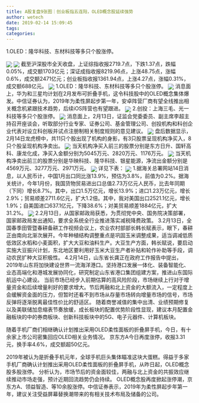 ```yaml
---
title: A股复盘9张图｜创业板指五连阳，OLED概念股延续强势
author: wetech
date: 2019-02-14 15:09:45
tags: 
categories: 
---
```

1.OLED：隆华科技、东材科技等多只个股涨停。
<!-- more -->
<img align="center" border="0" src="https://imgcdn.yicai.com/uppics/images/2019/02/cb42ab909622232139dfd1f0b7d11f53.jpg" />
<img align="center" border="0" src="https://imgcdn.yicai.com/uppics/images/2019/02/6fe5ed82f799c3e7a703a40225a32a84.jpg" />
截至沪深股市全天收盘，上证综指收报2719.7点，下跌1.37点，跌幅0.05%，成交额1703亿元；深证成指收报8219.96点，上涨48.75点，涨幅0.6%，成交额2471亿元；创业板指收报1361.94点，上涨4.27点，涨幅0.31%，成交额688亿元。
<img align="center" border="0" src="https://imgcdn.yicai.com/uppics/images/2019/02/32aa1ae44a04a19534fbbda87d64d366.jpg" />
1.OLED：隆华科技、东材科技等多只个股涨停。
<img align="center" border="0" src="https://imgcdn.yicai.com/uppics/images/2019/02/ff1cadc2077b30efc0fc574c5833196f.jpg" />
消息面上，华为和三星均计划在2月发布可折叠手机，这令科技股中的OLED概念集体爆发。中信证券认为，2019年为柔性屏起步第一年，安卓阵营厂商有望全线推出相关概念机紧跟技术趋势，后续iOS阵营也有望跟进。
<img align="center" border="0" src="https://imgcdn.yicai.com/uppics/images/2019/02/144fc9ce1fc150424d07f5665a3f44d9.jpg" />
2.创投：上海三毛、光一科技等多只个股涨停。
<img align="center" border="0" src="https://imgcdn.yicai.com/uppics/images/2019/02/d845cdacf9bf7ccb26d6644b03c1d8ed.jpg" />
消息面上，2月13日，证监会党委委员、副主席李超主持召开座谈会，听取部分行业专家、证券公司、基金管理公司、创投机构和科创企业代表对设立科创板并试点注册制相关制度规则的意见建议。
<img align="center" border="0" src="https://imgcdn.yicai.com/uppics/images/2019/02/124347fe6b111cc2167190e8c4585543.jpg" />
盘后数据显示，2月14日龙虎榜中，共11只个股出现了机构的身影，有3只股票呈现机构净买入，8只个股呈现机构净卖出。
<img align="center" border="0" src="https://imgcdn.yicai.com/uppics/images/2019/02/374052e1b1c5b7e0aaf9dc0d6e6d60e5.jpg" />
当天机构净买入前三的股票分别是东方日升、国轩高科、康龙化成，净买入金额分别为5045万元、2820万元、1176万元。
<img align="center" border="0" src="https://imgcdn.yicai.com/uppics/images/2019/02/c3c6872253e0ec5ab73fe5f9be69c2d5.jpg" />
当天机构净卖出前三的股票分别是华映科技、隆华科技、银星能源，净流出金额分别是4569万元、3277万元、2971万元。
<img align="center" border="0" src="https://imgcdn.yicai.com/uppics/images/2019/02/497040c79b379ae6c0c224a52df9feb3.jpg" />
详见下表：
<img align="center" border="0" src="https://imgcdn.yicai.com/uppics/images/2019/02/cc43e84220df4015d771fbc2c6238afe.jpg" />
1.据海关总署网站14日消息，以人民币计，中国1月出口同比涨13.9%，预估为3.8%，前值为0.2%。据海关统计，今年1月份，我国货物贸易进出口总值2.73万亿元人民币，比去年同期（下同）增长8.7%。其中，出口1.5万亿元，增长13.9%；进口1.23万亿元，增长2.9%；贸易顺差2711.6亿元，扩大1.2倍。其中，我对美国出口2521.1亿元，增长1.9%；自美国进口637.1亿元，下降38.6%；对美贸易顺差1884亿元，扩大31.2%。
<img align="center" border="0" src="https://imgcdn.yicai.com/uppics/images/2019/02/0d48288309edd752c6a5a6b6b9bce684.jpg" />
2.2月13日，从国家邮政局获悉，为贯彻党中央、国务院决策部署，国家邮政局发出通知，要求全系统全行业推进落实减税降费政策。
3.2月13日，全国春季田管暨春耕备耕工作视频会议上，农业农村部部长韩长赋表示，眼下，春耕正由南向北渐次展开。今年种植结构调整重点是巩固玉米调整成果，适当调减低质低效区水稻和小麦面积，扩大大豆和油料生产。大豆生产方面，韩长赋说，要启动实施大豆振兴计划，东北地区要利用好玉米大豆生产者补贴和轮作补助等手段，调动农民扩种大豆积极性。
4.2月14日，山东省长龚正在政府工作报告中提出，2019年山东将加快建设世界一流海洋港口。坚持港口发展一体化、装备智能化、业态高端化和港城发展协同化，研究制定山东省港口集团组建方案，推进山东国际航运中心建设。
当前市场已经步入前期估算的高风险阶段，市场继续上行对于增量资金和后续增量利好的要求增大。节后两融和北上资金的大额流入，一定程度上会缓解资金面的压力，但暂时还看不到市场从存量市场转向增量市场的信号，市场反弹将逐渐脱离最佳性价比的舒适区。
随着商誉减值的集中出清、业绩预期修复以及美联储加息缩表节奏放缓，成长板块的配置优势阶段性显现，建议本月配置金融板块的中的券商板块、创新科技板块中的5G、电子元器件、计算机板块。
 
 
随着手机厂商们相继确认计划推出采用OLED柔性面板的折叠屏手机，今日，有十余家上市公司密集回应OLED相关业务情况。
京东方A今日再度涨停，收报3.31元，换手率4.6%，成交额超50亿元。
2019年被认为是折叠手机元年，全球手机巨头集体瞄准这块大蛋糕。得益于多家手机厂商确认计划推出采用OLED柔性面板的折叠屏手机，从昨日起，OLED概念股多股涨停。
分析认为，市场节后的资金面较佳，两融与北上资金的共振效应继续推动市场走强，预计近期回流趋势仍会持续。
OLED概念股再度掀起涨停潮，京东方A、领益智造、等10余股涨停。中信证券表示，2019年为柔性屏起步年第一年，建议关注受益屏幕替换潮带来的有相关技术布局及储备的公司。
